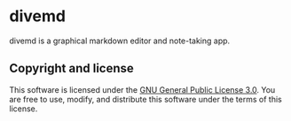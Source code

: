 # divemd

divemd is a graphical markdown editor and note-taking app.

## Copyright and license

This software is licensed under the [GNU General Public License 3.0](https://www.gnu.org/licenses/gpl-3.0.html). You are free to use, modify, and distribute this software under the terms of this license.